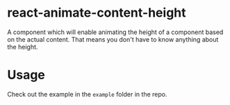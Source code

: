 # react-animate-content-height

A component which will enable animating the height of a component based on the actual content. That means you don't have to know anything about the height. 

# Usage
Check out the example in the `example` folder in the repo.




